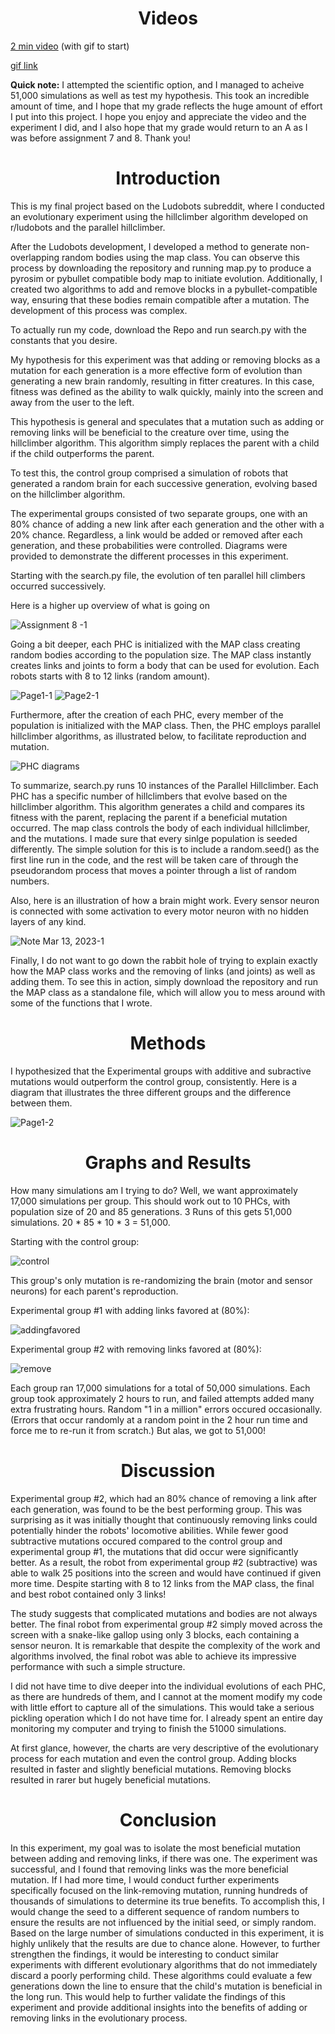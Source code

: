 <h1 align="center"><b>Videos</b></h1>

[2 min video](https://youtu.be/xcZ4Imb1-G8) (with gif to start)

[gif link](https://youtu.be/2evE9xwf4lY)

**Quick note:** I attempted the scientific option, and I managed to acheive 51,000 simulations as well as test my hypothesis. This took an incredible amount of time, and I hope that my grade reflects the huge amount of effort I put into this project. I hope you enjoy and appreciate the video and the experiment I did, and I also hope that my grade would return to an A as I was before assignment 7 and 8. Thank you!


<h1 align="center"><b>Introduction</b></h1>

This is my final project based on the Ludobots subreddit, where I conducted an evolutionary experiment using the hillclimber algorithm developed on r/ludobots and the parallel hillclimber.

After the Ludobots development, I developed a method to generate non-overlapping random bodies using the map class. You can observe this process by downloading the repository and running map.py to produce a pyrosim or pybullet compatible body map to initiate evolution. Additionally, I created two algorithms to add and remove blocks in a pybullet-compatible way, ensuring that these bodies remain compatible after a mutation. The development of this process was complex.

To actually run my code, download the Repo and run search.py with the constants that you desire.

My hypothesis for this experiment was that adding or removing blocks as a mutation for each generation is a more effective form of evolution than generating a new brain randomly, resulting in fitter creatures. In this case, fitness was defined as the ability to walk quickly, mainly into the screen and away from the user to the left.

This hypothesis is general and speculates that a mutation such as adding or removing links will be beneficial to the creature over time, using the hillclimber algorithm. This algorithm simply replaces the parent with a child if the child outperforms the parent.

To test this, the control group comprised a simulation of robots that generated a random brain for each successive generation, evolving based on the hillclimber algorithm.

The experimental groups consisted of two separate groups, one with an 80% chance of adding a new link after each generation and the other with a 20% chance. Regardless, a link would be added or removed after each generation, and these probabilities were controlled. Diagrams were provided to demonstrate the different processes in this experiment.

Starting with the search.py file, the evolution of ten parallel hill climbers occurred successively.

Here is a higher up overview of what is going on

![Assignment 8 -1](https://user-images.githubusercontent.com/86979153/224610453-9d058c7b-adb7-4313-bef5-b6658bb6a9d5.jpg)

Going a bit deeper, each PHC is initialized with the MAP class creating random bodies according to the population size. The MAP class instantly creates links and joints to form a body that can be used for evolution. Each robots starts with 8 to 12 links (random amount).


![Page1-1](https://user-images.githubusercontent.com/86979153/224611926-8b60ef86-6d20-47c5-a593-156ac07d03c0.jpg)
![Page2-1](https://user-images.githubusercontent.com/86979153/224611939-7252b450-3541-4e5b-9d07-78c0b76b9290.jpg)

Furthermore, after the creation of each PHC, every member of the population is initialized with the MAP class. Then, the PHC employs parallel hillclimber algorithms, as illustrated below, to facilitate reproduction and mutation.

![PHC diagrams ](https://user-images.githubusercontent.com/86979153/224931047-8baecba8-0a9e-4ff7-af1b-731f2735cd3b.jpg)


To summarize, search.py runs 10 instances of the Parallel Hillclimber. Each PHC has a specific number of hillclimbers that evolve based on the hillclimber algorithm. This algorithm generates a child and compares its fitness with the parent, replacing the parent if a beneficial mutation occurred. The map class controls the body of each individual hillclimber, and the mutations. I made sure that every sinlge population is seeded differently. The simple solution for this is to include a random.seed() as the first line run in the code, and the rest will be taken care of through the pseudorandom process that moves a pointer through a list of random numbers.

Also, here is an illustration of how a brain might work. Every sensor neuron is connected with some activation to every motor neuron with no hidden layers of any kind. 

![Note Mar 13, 2023-1](https://user-images.githubusercontent.com/86979153/224905255-8880d459-7c1f-41c1-b34c-b94e0d707282.jpg)

Finally, I do not want to go down the rabbit hole of trying to explain exactly how the MAP class works and the removing of links (and joints) as well as adding them. To see this in action, simply download the repository and run the MAP class as a standalone file, which will allow you to mess around with some of the functions that I wrote. 

<h1 align="center"><b>Methods</b></h1>

I hypothesized that the Experimental groups with additive and subractive mutations would outperform the control group, consistently. Here is a diagram that illustrates the three different groups and the difference between them. 

![Page1-2](https://user-images.githubusercontent.com/86979153/224908981-e1233245-f209-491f-8254-5d490b148cf4.jpg)
<h1 align="center"><b>Graphs and Results</b></h1>

How many simulations am I trying to do? Well, we want approximately 17,000 simulations per group. This should work out to 10 PHCs, with population size of 20 and 85 generations. 3 Runs of this gets 51,000 simulations. 20 * 85 * 10 * 3 = 51,000. 

Starting with the control group: 

![control](https://user-images.githubusercontent.com/86979153/224901843-d7479887-3ac6-4109-833c-9b9716e9d900.png)

This group's only mutation is re-randomizing the brain (motor and sensor neurons) for each parent's reproduction. 

Experimental group #1 with adding links favored at (80%): 

![addingfavored](https://user-images.githubusercontent.com/86979153/224905349-588b265c-3f97-44c0-af90-60450ea416c4.png)

Experimental group #2 with removing links favored at (80%): 

![remove](https://user-images.githubusercontent.com/86979153/224905436-87450e79-6864-4823-9dcd-82446d16bfc5.png)

Each group ran 17,000 simulations for a total of 50,000 simulations. Each group took approximately 2 hours to run, and failed attempts added many extra frustrating hours. Random "1 in a million" errors occured occasionally. (Errors that occur randomly at a random point in the 2 hour run time and force me to re-run it from scratch.) But alas, we got to 51,000!

<h1 align="center"><b>Discussion</b></h1>

Experimental group #2, which had an 80% chance of removing a link after each generation, was found to be the best performing group. This was surprising as it was initially thought that continuously removing links could potentially hinder the robots' locomotive abilities. While fewer good subtractive mutations occured compared to the control group and experimental group #1, the mutations that did occur were significantly better. As a result, the robot from experimental group #2 (subtractive) was able to walk 25 positions into the screen and would have continued if given more time. Despite starting with 8 to 12 links from the MAP class, the final and best robot contained only 3 links!

The study suggests that complicated mutations and bodies are not always better. The final robot from experimental group #2 simply moved across the screen with a snake-like gallop using only 3 blocks, each containing a sensor neuron. It is remarkable that despite the complexity of the work and algorithms involved, the final robot was able to achieve its impressive performance with such a simple structure.

I did not have time to dive deeper into the individual evolutions of each PHC, as there are hundreds of them, and I cannot at the moment modify my code with little effort to capture all of the simulations. This would take a serious pickling operation which I do not have time for. I already spent an entire day monitoring my computer and trying to finish the 51000 simulations.

At first glance, however, the charts are very descriptive of the evolutionary process for each mutation and even the control group. Adding blocks resulted in faster and slightly beneficial mutations. Removing blocks resulted in rarer but hugely beneficial mutations. 

<h1 align="center"><b>Conclusion</b></h1>
In this experiment, my goal was to isolate the most beneficial mutation between adding and removing links, if there was one. The experiment was successful, and I found that removing links was the more beneficial mutation. If I had more time, I would conduct further experiments specifically focused on the link-removing mutation, running hundreds of thousands of simulations to determine its true benefits. To accomplish this, I would change the seed to a different sequence of random numbers to ensure the results are not influenced by the initial seed, or simply random. Based on the large number of simulations conducted in this experiment, it is highly unlikely that the results are due to chance alone. However, to further strengthen the findings, it would be interesting to conduct similar experiments with different evolutionary algorithms that do not immediately discard a poorly performing child. These algorithms could evaluate a few generations down the line to ensure that the child's mutation is beneficial in the long run. This would help to further validate the findings of this experiment and provide additional insights into the benefits of adding or removing links in the evolutionary process.

